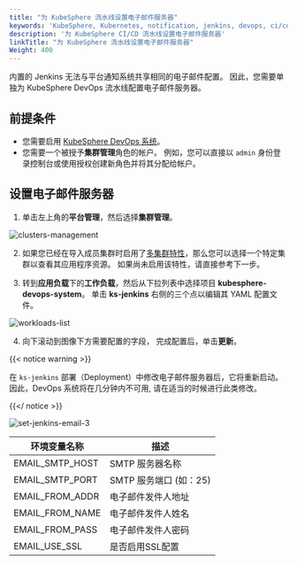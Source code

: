 ```yaml
---
title: "为 KubeSphere 流水线设置电子邮件服务器"
keywords: 'KubeSphere, Kubernetes, notification, jenkins, devops, ci/cd, pipeline, email server'
description: '为 KubeSphere CI/CD 流水线设置电子邮件服务器'
linkTitle: "为 KubeSphere 流水线设置电子邮件服务器"
Weight: 400
---
```



内置的 Jenkins 无法与平台通知系统共享相同的电子邮件配置。 因此，您需要单独为 KubeSphere DevOps 流水线配置电子邮件服务器。
## 前提条件

- 您需要启用 [KubeSphere DevOps 系统](../../../pluggable-components/devops/)。
- 您需要一个被授予**集群管理**角色的帐户。 例如，您可以直接以 `admin` 身份登录控制台或使用授权创建新角色并将其分配给帐户。

## 设置电子邮件服务器

1. 单击左上角的**平台管理**，然后选择**集群管理**。

![clusters-management](/images/docs/devops-user-guide-zh/jenkins-email-zh/clusters-management.png)

2. 如果您已经在导入成员集群时启用了[多集群特性](../../../multicluster-management)，那么您可以选择一个特定集群以查看其应用程序资源。 如果尚未启用该特性，请直接参考下一步。

3. 转到**应用负载**下的**工作负载**，然后从下拉列表中选择项目 **kubesphere-devops-system**。 单击 **ks-jenkins** 右侧的三个点以编辑其 YAML 配置文件。

![workloads-list](/images/docs/devops-user-guide-zh/jenkins-email-zh/workloads-list.png)

4. 向下滚动到图像下方需要配置的字段， 完成配置后，单击**更新**。

{{< notice warning >}}

在 `ks-jenkins` 部署（Deployment）中修改电子邮件服务器后，它将重新启动。 因此，DevOps 系统将在几分钟内不可用, 请在适当的时候进行此类修改。

{{</ notice >}}

![set-jenkins-email-3](/images/docs/devops-user-guide-zh/jenkins-email-zh/set-jenkins-email.png)

| 环境变量名称 | 描述 |
|---|---|
|EMAIL\_SMTP\_HOST | SMTP 服务器名称 |
|EMAIL\_SMTP\_PORT | SMTP 服务端口 (如：25)  |
|EMAIL\_FROM\_ADDR | 电子邮件发件人地址 |
|EMAIL\_FROM\_NAME | 电子邮件发件人姓名 |
|EMAIL\_FROM\_PASS | 电子邮件发件人密码 |
|EMAIL\_USE\_SSL | 是否启用SSL配置 |
